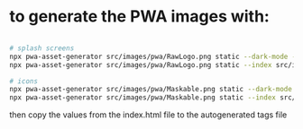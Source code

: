# to generate the PWA images with:

```bash

# splash screens
npx pwa-asset-generator src/images/pwa/RawLogo.png static --dark-mode --index src/images/pwa/index.html --background '#111111' --padding 25% --xhtml --splash-only
npx pwa-asset-generator src/images/pwa/RawLogo.png static --index src/images/pwa/index.html --background 'white' --padding 25% --xhtml --splash-only

# icons
npx pwa-asset-generator src/images/pwa/Maskable.png static --dark-mode --index src/images/pwa/index.html --background '#111111' --xhtml --icon-only --padding 0%
npx pwa-asset-generator src/images/pwa/Maskable.png static --index src/images/pwa/index.html --background 'white' --xhtml --icon-only --padding 0%

```

then copy the values from the index.html file to the autogenerated tags file
